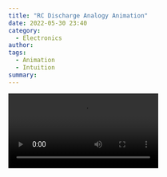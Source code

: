 ```yaml
---
title: "RC Discharge Analogy Animation"
date: 2022-05-30 23:40
category: 
  - Electronics
author: 
tags:
  - Animation
  - Intuition
summary: 
---
```


![](/assets/videos/RC_Discharge_FlipAClip.mp4)
